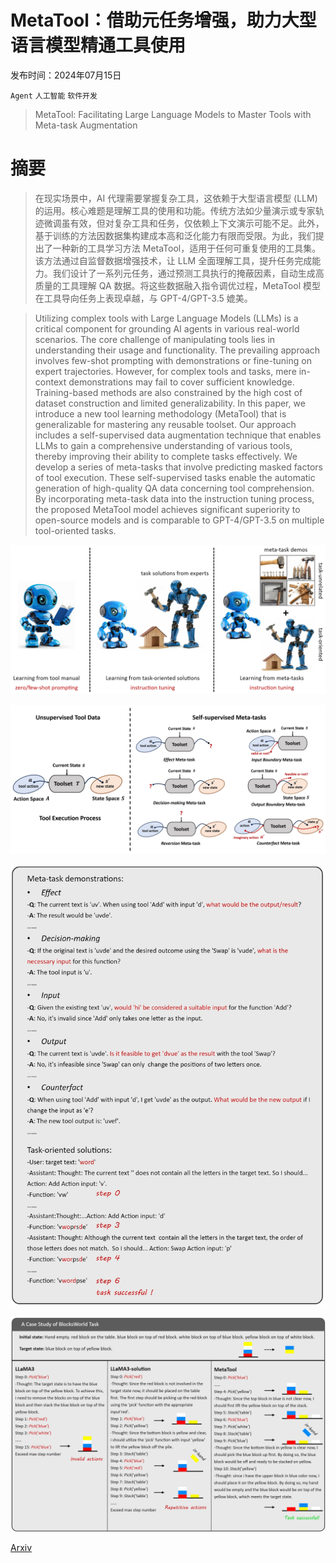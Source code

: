 # MetaTool：借助元任务增强，助力大型语言模型精通工具使用

发布时间：2024年07月15日

`Agent` `人工智能` `软件开发`

> MetaTool: Facilitating Large Language Models to Master Tools with Meta-task Augmentation

# 摘要

> 在现实场景中，AI 代理需要掌握复杂工具，这依赖于大型语言模型 (LLM) 的运用。核心难题是理解工具的使用和功能。传统方法如少量演示或专家轨迹微调虽有效，但对复杂工具和任务，仅依赖上下文演示可能不足。此外，基于训练的方法因数据集构建成本高和泛化能力有限而受限。为此，我们提出了一种新的工具学习方法 MetaTool，适用于任何可重复使用的工具集。该方法通过自监督数据增强技术，让 LLM 全面理解工具，提升任务完成能力。我们设计了一系列元任务，通过预测工具执行的掩蔽因素，自动生成高质量的工具理解 QA 数据。将这些数据融入指令调优过程，MetaTool 模型在工具导向任务上表现卓越，与 GPT-4/GPT-3.5 媲美。

> Utilizing complex tools with Large Language Models (LLMs) is a critical component for grounding AI agents in various real-world scenarios. The core challenge of manipulating tools lies in understanding their usage and functionality. The prevailing approach involves few-shot prompting with demonstrations or fine-tuning on expert trajectories. However, for complex tools and tasks, mere in-context demonstrations may fail to cover sufficient knowledge. Training-based methods are also constrained by the high cost of dataset construction and limited generalizability. In this paper, we introduce a new tool learning methodology (MetaTool) that is generalizable for mastering any reusable toolset. Our approach includes a self-supervised data augmentation technique that enables LLMs to gain a comprehensive understanding of various tools, thereby improving their ability to complete tasks effectively. We develop a series of meta-tasks that involve predicting masked factors of tool execution. These self-supervised tasks enable the automatic generation of high-quality QA data concerning tool comprehension. By incorporating meta-task data into the instruction tuning process, the proposed MetaTool model achieves significant superiority to open-source models and is comparable to GPT-4/GPT-3.5 on multiple tool-oriented tasks.

![MetaTool：借助元任务增强，助力大型语言模型精通工具使用](../../../paper_images/2407.12871/Figure_1.jpg)

![MetaTool：借助元任务增强，助力大型语言模型精通工具使用](../../../paper_images/2407.12871/Figure_2.jpg)

![MetaTool：借助元任务增强，助力大型语言模型精通工具使用](../../../paper_images/2407.12871/Figure_3.png)

![MetaTool：借助元任务增强，助力大型语言模型精通工具使用](../../../paper_images/2407.12871/Figure_4.png)

[Arxiv](https://arxiv.org/abs/2407.12871)